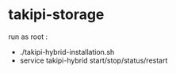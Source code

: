 # takipi-storage

run as root :
- ./takipi-hybrid-installation.sh
- service takipi-hybrid start/stop/status/restart
